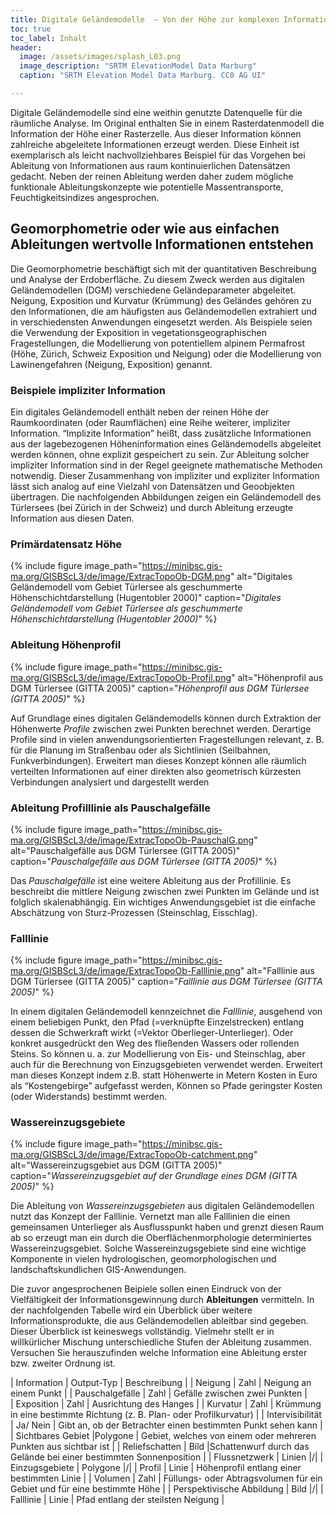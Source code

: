 ```yaml
---
title: Digitale Geländemodelle  – Von der Höhe zur komplexen Information
toc: true
toc_label: Inhalt
header:
  image: /assets/images/splash_L03.png
  image_description: "SRTM ElevationModel Data Marburg"
  caption: "SRTM Elevation Model Data Marburg. CC0 AG UI"

---
```



Digitale Geländemodelle sind eine weithin genutzte Datenquelle für die räumliche Analyse. Im Original enthalten Sie in einem Rasterdatenmodell die Information der Höhe einer Rasterzelle. Aus dieser   Information können zahlreiche abgeleitete Informationen erzeugt werden. Diese Einheit ist exemplarisch   als leicht nachvollziehbares Beispiel für das Vorgehen bei Ableitung von Informationen aus raum kontinuierlichen Datensätzen gedacht. Neben der reinen Ableitung werden daher zudem mögliche funktionale Ableitungskonzepte wie potentielle Massentransporte, Feuchtigkeitsindizes angesprochen.


## Geomorphometrie oder wie aus einfachen Ableitungen wertvolle Informationen entstehen


Die Geomorphometrie beschäftigt sich mit der quantitativen Beschreibung und Analyse der Erdoberfläche. Zu diesem Zweck werden aus digitalen Geländemodellen (DGM) verschiedene Geländeparameter abgeleitet. Neigung, Exposition und Kurvatur (Krümmung) des Geländes gehören zu den Informationen, die am häufigsten aus Geländemodellen extrahiert und in verschiedensten Anwendungen eingesetzt werden. Als Beispiele seien die Verwendung der Exposition in vegetationsgeographischen Fragestellungen, die Modellierung von potentiellem alpinem Permafrost (Höhe, Zürich, Schweiz Exposition und Neigung) oder die Modellierung von Lawinengefahren (Neigung, Exposition) genannt.

### Beispiele impliziter Information

Ein digitales Geländemodell enthält neben der reinen Höhe der Raumkoordinaten (oder Raumflächen) eine Reihe weiterer, impliziter Information. “Implizite Information” heißt, dass zusätzliche Informationen aus der lagebezogenen Höheninformation eines Geländemodells abgeleitet werden können, ohne explizit gespeichert zu sein. Zur Ableitung solcher impliziter Information sind in der Regel geeignete mathematische Methoden notwendig. Dieser Zusammenhang von impliziter und expliziter Information lässt sich analog auf eine Vielzahl von Datensätzen und Geoobjekten übertragen. Die nachfolgenden Abbildungen zeigen ein Geländemodell des Türlersees (bei Zürich in der Schweiz) und durch Ableitung erzeugte Information aus diesen Daten.


### Primärdatensatz Höhe

{% include figure image_path="https://minibsc.gis-ma.org/GISBScL3/de/image/ExtracTopoOb-DGM.png" alt="Digitales Geländemodell vom Gebiet Türlersee als geschummerte Höhenschichtdarstellung (Hugentobler 2000)" caption="*Digitales Geländemodell vom Gebiet Türlersee als geschummerte Höhenschichtdarstellung (Hugentobler 2000)*" %}


### Ableitung Höhenprofil

{% include figure image_path="https://minibsc.gis-ma.org/GISBScL3/de/image/ExtracTopoOb-Profil.png" alt="Höhenprofil aus DGM  Türlersee (GITTA 2005)" caption="*Höhenprofil aus DGM  Türlersee (GITTA 2005)*" %}

Auf Grundlage eines digitalen Geländemodells können durch Extraktion der Höhenwerte *Profile* zwischen zwei Punkten berechnet werden. Derartige Profile sind in vielen anwendungsorientierten Fragestellungen relevant, z. B. für die Planung im Straßenbau oder als Sichtlinien (Seilbahnen, Funkverbindungen). Erweitert man dieses Konzept können alle räumlich verteilten Informationen auf einer direkten also geometrisch kürzesten Verbindungen analysiert und dargestellt werden


### Ableitung Profilllinie als Pauschalgefälle

{% include figure image_path="https://minibsc.gis-ma.org/GISBScL3/de/image/ExtracTopoOb-PauschalG.png" alt="Pauschalgefälle aus DGM  Türlersee (GITTA 2005)" caption="*Pauschalgefälle aus DGM  Türlersee (GITTA 2005)*" %}

Das *Pauschalgefälle* ist eine weitere Ableitung aus der Profillinie. Es beschreibt die mittlere Neigung zwischen zwei Punkten im Gelände und ist folglich skalenabhängig. Ein wichtiges Anwendungsgebiet ist die einfache Abschätzung von Sturz-Prozessen (Steinschlag, Eisschlag).

### Falllinie

{% include figure image_path="https://minibsc.gis-ma.org/GISBScL3/de/image/ExtracTopoOb-Falllinie.png" alt="Falllinie aus DGM  Türlersee (GITTA 2005)" caption="*Falllinie aus DGM  Türlersee (GITTA 2005)*" %}

In einem digitalen Geländemodell kennzeichnet die *Falllinie*, ausgehend von einem beliebigen Punkt, den Pfad (=verknüpfte Einzelstrecken) entlang dessen die Schwerkraft wirkt (=Vektor Oberlieger-Unterlieger). Oder konkret ausgedrückt den Weg des fließenden Wassers oder rollenden Steins. So können u. a. zur Modellierung von Eis- und Steinschlag, aber auch für die Berechnung von Einzugsgebieten verwendet werden. Erweitert man dieses Konzept indem z.B. statt Höhenwerte in Metern Kosten in Euro als “Kostengebirge” aufgefasst werden, Können so Pfade geringster Kosten (oder Widerstands) bestimmt werden.




### Wassereinzugsgebiete

{% include figure image_path="https://minibsc.gis-ma.org/GISBScL3/de/image/ExtracTopoOb-catchment.png" alt="Wassereinzugsgebiet aus DGM (GITTA 2005)" caption="*Wassereinzugsgebiet auf der Grundlage eines DGM (GITTA 2005)*" %}

Die Ableitung von *Wassereinzugsgebieten* aus digitalen Geländemodellen nutzt das Konzept der Falllinie. Vernetzt man alle Falllinien die einen gemeinsamen Unterlieger als Ausflusspunkt haben und grenzt diesen Raum ab so erzeugt man ein durch die Oberflächenmorphologie determiniertes Wassereinzugsgebiet. Solche Wassereinzugsgebiete sind eine wichtige Komponente in vielen hydrologischen, geomorphologischen und landschaftskundlichen GIS-Anwendungen.



Die zuvor angesprochenen Beipiele sollen einen Eindruck von der Vielfältigkeit der Informationsgewinnung durch **Ableitungen** vermitteln. In der nachfolgenden Tabelle wird ein Überblick über weitere Informationsprodukte, die aus Geländemodellen ableitbar sind gegeben. Dieser Überblick ist keineswegs vollständig. Vielmehr stellt er in willkürlicher Mischung unterschiedliche Stufen der Ableitung zusammen. Versuchen Sie herauszufinden welche Information eine Ableitung erster bzw. zweiter Ordnung ist.

| Information | Output-Typ | Beschreibung |
| Neigung            | Zahl      | Neigung an einem Punkt |
| Pauschalgefälle    | Zahl      | Gefälle zwischen zwei Punkten |  
| Exposition         | Zahl      | Ausrichtung des Hanges |
| Kurvatur           | Zahl      | Krümmung in eine bestimmte Richtung (z. B. Plan- oder Profilkurvatur) |
| Intervisibilität   | Ja/ Nein  | Gibt an, ob der Betrachter einen bestimmten Punkt sehen kann |
| Sichtbares Gebiet  |Polygone   | Gebiet, welches von einem oder mehreren Punkten aus sichtbar ist | 
| Reliefschatten     | Bild      |Schattenwurf durch das Gelände bei einer bestimmten Sonnenposition |
| Flussnetzwerk      | Linien    |/|
| Einzugsgebiete            | Polygone   |/|
| Profil             | Linie     | Höhenprofil entlang einer bestimmten Linie |
| Volumen            | Zahl      | Füllungs- oder Abtragsvolumen für ein Gebiet und für eine bestimmte Höhe |
| Perspektivische Abbildung      | Bild      |/|
| Falllinie          | Linie     | Pfad entlang der steilsten Neigung |

